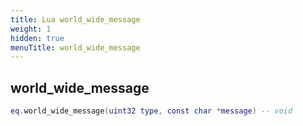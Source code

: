 ```yaml
---
title: Lua world_wide_message
weight: 1
hidden: true
menuTitle: world_wide_message
---
```

## world_wide_message
```lua
eq.world_wide_message(uint32 type, const char *message) -- void
```